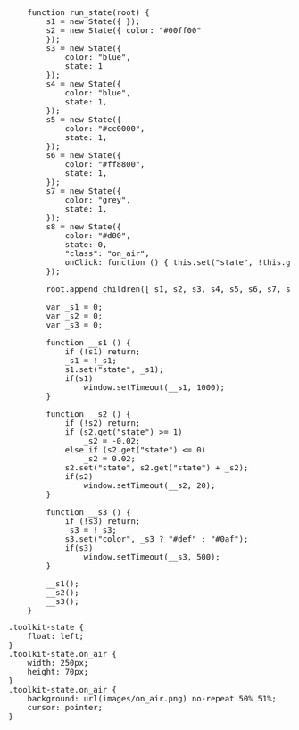<pre class='javascript prettyprint source'>
    function run_state(root) {
        s1 = new State({ });
        s2 = new State({ color: "#00ff00"
        });
        s3 = new State({
            color: "blue",
            state: 1
        });
        s4 = new State({
            color: "blue",
            state: 1,
        });
        s5 = new State({
            color: "#cc0000",
            state: 1,
        });
        s6 = new State({
            color: "#ff8800",
            state: 1,
        });
        s7 = new State({
            color: "grey",
            state: 1,
        });
        s8 = new State({
            color: "#d00",
            state: 0,
            "class": "on_air",
            onClick: function () { this.set("state", !this.get("state")) }
        });

        root.append_children([ s1, s2, s3, s4, s5, s6, s7, s8 ]);

        var _s1 = 0;
        var _s2 = 0;
        var _s3 = 0;

        function __s1 () {
            if (!s1) return;
            _s1 = !_s1;
            s1.set("state", _s1);
            if(s1)
                window.setTimeout(__s1, 1000);
        }

        function __s2 () {
            if (!s2) return;
            if (s2.get("state") >= 1)
                _s2 = -0.02;
            else if (s2.get("state") <= 0)
                _s2 = 0.02;
            s2.set("state", s2.get("state") + _s2);
            if(s2)
                window.setTimeout(__s2, 20);
        }

        function __s3 () {
            if (!s3) return;
            _s3 = !_s3;
            s3.set("color", _s3 ? "#def" : "#0af");
            if(s3)
                window.setTimeout(__s3, 500);
        }

        __s1();
        __s2();
        __s3();
    }
</pre>
<pre class='css prettyprint source'>
.toolkit-state {
    float: left;
}
.toolkit-state.on_air {
    width: 250px;
    height: 70px;
}
.toolkit-state.on_air {
    background: url(images/on_air.png) no-repeat 50% 51%;
    cursor: pointer;
}
</pre>
<script> prepare_example(); </script>
